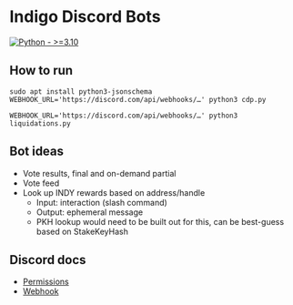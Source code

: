 # Indigo Discord Bots

[![Python - >=3.10](https://img.shields.io/badge/Python->=3.10-2ea44f?logo=python)](https://python.org/)

## How to run

```shell
sudo apt install python3-jsonschema
WEBHOOK_URL='https://discord.com/api/webhooks/…' python3 cdp.py
```

```shell
WEBHOOK_URL='https://discord.com/api/webhooks/…' python3 liquidations.py
```

## Bot ideas

- Vote results, final and on-demand partial
- Vote feed
- Look up INDY rewards based on address/handle
	- Input: interaction (slash command)
	- Output: ephemeral message
	- PKH lookup would need to be built out for this, can be best-guess based on StakeKeyHash

## Discord docs

- [Permissions](https://discord.com/developers/docs/topics/permissions)
- [Webhook](https://discord.com/developers/docs/resources/webhook#execute-webhook)
